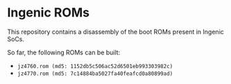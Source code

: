 Ingenic ROMs
===

This repository contains a disassembly of the boot ROMs present in Ingenic SoCs.

So far, the following ROMs can be built:

* `jz4760.rom (md5: 1152db5c506ac52d6501eb993303982c)`
* `jz4770.rom (md5: 7c14884ba5027fa40feafcd0a80899ad)`
